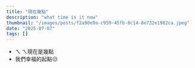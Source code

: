 ```yaml
---
title: "現在幾點"
description: "what time is it now"
thumbnail: "/images/posts/f2a90e9a-c959-45fb-8c14-8e732e1982ca.jpeg"
date: "2025-07-07"
tags: []
---
```

- ㄟ ㄟ現在是幾點
- 我們幸福的起點😔
